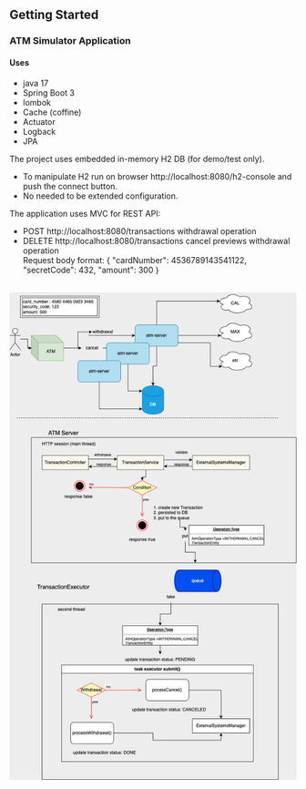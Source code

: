 ## Getting Started

### ATM Simulator Application
#### Uses
* java 17
* Spring Boot 3
* lombok
* Cache (coffine)
* Actuator
* Logback
* JPA

The project uses embedded in-memory H2 DB (for demo/test only).
* To manipulate H2 run on browser http://localhost:8080/h2-console and push the connect button.
* No needed to be extended configuration.

The application uses MVC for REST API:
* POST   http://localhost:8080/transactions withdrawal operation
* DELETE http://localhost:8080/transactions cancel previews withdrawal operation
  <br>Request body format:
  {
  "cardNumber": 4536789143541122,
  "secretCode": 432,
  "amount": 300
  }


<br>![Diagram](atm.png)

